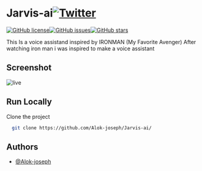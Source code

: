 # Jarvis-ai[![Twitter](https://img.shields.io/twitter/url?style=social&url=https%3A%2F%2Fgithub.com%2FAlok-joseph%2FJarvis-ai)](https://twitter.com/intent/tweet?text=Wow:&url=https%3A%2F%2Fgithub.com%2FAlok-joseph%2FJarvis-ai)
 [![GitHub license](https://img.shields.io/github/license/Alok-joseph/Jarvis-ai)](https://github.com/Alok-joseph/Jarvis-ai/blob/main/LICENSE)[![GitHub issues](https://img.shields.io/github/issues/Alok-joseph/Jarvis-ai)](https://github.com/Alok-joseph/Jarvis-ai/issues)[![GitHub stars](https://img.shields.io/github/stars/Alok-joseph/Jarvis-ai)](https://github.com/Alok-joseph/Jarvis-ai/stargazers)
 
 This Is a voice assistand inspired by IRONMAN (My Favorite Avenger) After watching iron man i was inspired to make a voice assistant 
 
 ## Screenshot

![live](https://user-images.githubusercontent.com/98444143/169679155-ad3f2d66-4b8a-4509-a35e-8ceb2b838335.gif)

## Run Locally

Clone the project

```bash
  git clone https://github.com/Alok-joseph/Jarvis-ai/
```
## Authors

- [@Alok-joseph](https://github.com/Alok-joseph)
